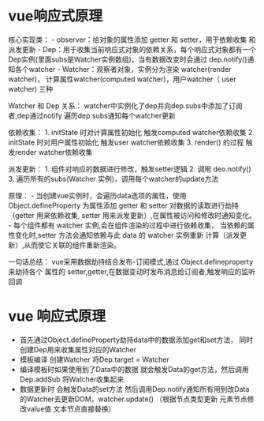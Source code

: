 
# vue响应式原理

  核心实现类：
    - observer：给对象的属性添加 getter 和 setter，用于依赖收集
                和派发更新
    - Dep：用于收集当前响应式对象的依赖关系，每个响应式对象都有一个
           Dep实例(里面subs是Watcher实例数组)，当有数据改变时会通过
           dep.notify()通知各个watcher
    - Watcher：观察者对象，实例分为渲染 watcher(render watcher)，
               计算属性watcher(computed watcher)，用户watcher（
               user watcher) 三种

  Watcher 和 Dep 关系：
      watcher中实例化了dep并向dep.subs中添加了订阅者,dep通过notify
      遍历dep.subs通知每个watcher更新              

  依赖收集：
     1. initState 时对计算属性初始化 触发computed watcher依赖收集
     2. initState 时对用户属性初始化 触发user watcher依赖收集
     3. render() 的过程 触发render watcher依赖收集

  派发更新：
     1. 组件对响应的数据进行修改，触发setter逻辑
     2. 调用 deo.notify()
     3. 遍历所有的subs(Watcher 实例)，调用每个watcher的update方法

  原理：
     - 当创建vue实例时，会遍历data选项的属性，使用Object.defineProperty 
       为属性添加 getter 和 setter 对数据的读取进行劫持（getter 用来依赖收集,
       setter 用来派发更新）,在属性被访问和修改时通知变化。 
     - 每个组件都有 watcher 实例,会在组件渲染的过程中进行依赖收集，
       当依赖的属性变化时,setter 方法会通知依赖与此 data 的 watcher 实例重新
       计算（派发更新）,从而使它关联的组件重新渲染。    

  一句话总结：
      vue采用数据劫持结合发布-订阅模式,通过 Object.defineproperty 来劫持各个
      属性的 setter,getter,在数据变动时发布消息给订阅者,触发响应的监听回调     


# vue 响应式原理
   - 首先通过Object.defineProperty劫持data中的数据添加get和set方法，
     同时创建Dep用来收集属性对应的Watcher
   - 模板编译 创建Watcher 将Dep.target = Watcher
   - 编译模板时如果使用到了Data中的数据 就会触发Data的get方法，然后调用
     Dep.addSub 将Watcher收集起来
   - 数据更新时 会触发Data的set方法 然后调用Dep.notify通知所有用到改Data
     的Watcher去更新DOM，watcher.update()
    （根据节点类型更新 元素节点修改value值 文本节点直接替换）   
